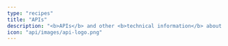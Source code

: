 ```yaml
---
type: "recipes"
title: "APIs"
description: "<b>APIs</b> and other <b>technical information</b> about libraries software applications and other projects."
icon: "api/images/api-logo.png"
---
```

